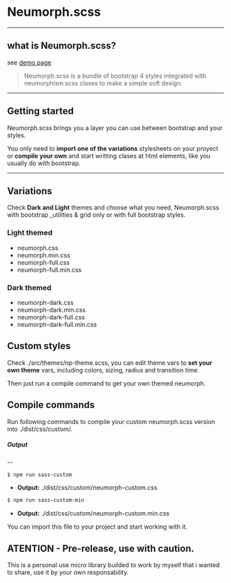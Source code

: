 # Neumorph.scss

----
## what is Neumorph.scss?
see [demo page](https://chemaalfonso.github.io/neumorph.scss/)

> Neumorph.scss is a bundle of bootstrap 4 styles integrated with neumorphism.scss clases to make a simple soft design.

----
## Getting started
Neumorph.scss brings you a layer you can use between bootstrap and your styles.

You only need to **import one of the variations** stylesheets on your proyect or **compile your own** and start writting clases at html elements, like you usually do with bootstrap.

----
## Variations
Check **Dark and Light** themes and choose what you need, Neumorph.scss with bootstrap _utilities & grid only or with full bootstrap styles.

### Light themed
* neumorph.css
* neumorph.min.css
* neumorph-full.css
* neumorph-full.min.css

### Dark themed
* neumorph-dark.css
* neumorph-dark.min.css
* neumorph-dark-full.css
* neumorph-dark-full.min.css


## Custom styles
Check ./src/themes/np-theme.scss, you can edit theme vars to **set your own theme** vars, including colors, sizing, radius and transition time.

Then just run a compile command to get your own themed neumorph.

## Compile commands
Run following commands to compile your custom neumorph.scss version into ./dist/css/custom/.

##### Output
--

```sh
$ npm run sass-custom 
```
- **Output:** ./dist/css/custom/neumorph-custom.css

```sh
$ npm run sass-custom-min
```
- **Output:** ./dist/css/custom/neumorph-custom.min.css

You can import this file to your project and start working with it.

## ATENTION - Pre-release, use with caution.
This is a personal use micro library builded to work by myself that i wanted to share, use it by your own responsability.
